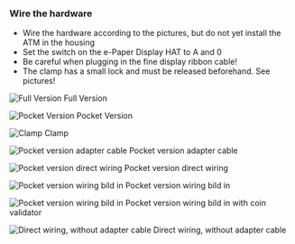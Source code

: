 ### Wire the hardware

- Wire the hardware according to the pictures, but do not yet install the ATM in the housing
- Set the switch on the e-Paper Display HAT to A and 0
- Be careful when plugging in the fine display ribbon cable!
- The clamp has a small lock and must be released beforehand. See pictures!

![Full Version](https://i.imgur.com/cWiSHBq.png)
Full Version

![Pocket Version](https://i.imgur.com/zUzgk1w.png)
Pocket Version

![Clamp](https://i.imgur.com/T7pYLlI.jpg)
Clamp

![Pocket version adapter cable](https://i.imgur.com/pcurPzJ.jpg)
Pocket version adapter cable

![Pocket version direct wiring](https://i.imgur.com/65IkXVB.jpg)
Pocket version direct wiring

![Pocket version wiring bild in](https://i.imgur.com/axiJ2f3.jpg)
Pocket version wiring bild in

![Pocket version wiring bild in](https://i.imgur.com/p42CeY4.jpg)
Pocket version wiring bild in with coin validator

![Direct wiring, without adapter cable](https://i.imgur.com/Fu59kOW.jpg)
Direct wiring, without adapter cable


